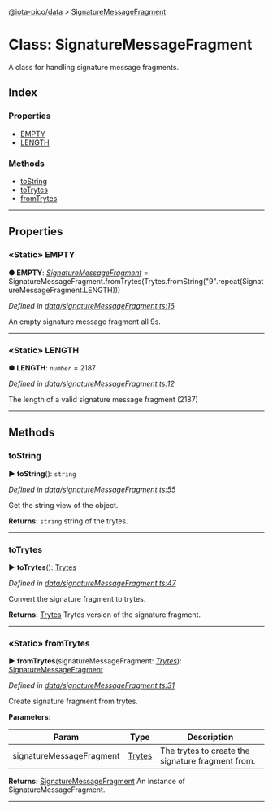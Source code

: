 [@iota-pico/data](../README.md) > [SignatureMessageFragment](../classes/signaturemessagefragment.md)



# Class: SignatureMessageFragment


A class for handling signature message fragments.

## Index

### Properties

* [EMPTY](signaturemessagefragment.md#empty)
* [LENGTH](signaturemessagefragment.md#length)


### Methods

* [toString](signaturemessagefragment.md#tostring)
* [toTrytes](signaturemessagefragment.md#totrytes)
* [fromTrytes](signaturemessagefragment.md#fromtrytes)



---
## Properties
<a id="empty"></a>

### «Static» EMPTY

**●  EMPTY**:  *[SignatureMessageFragment](signaturemessagefragment.md)*  =  SignatureMessageFragment.fromTrytes(Trytes.fromString("9".repeat(SignatureMessageFragment.LENGTH)))

*Defined in [data/signatureMessageFragment.ts:16](https://github.com/iotaeco/iota-pico-data/blob/0635260/src/data/signatureMessageFragment.ts#L16)*



An empty signature message fragment all 9s.




___

<a id="length"></a>

### «Static» LENGTH

**●  LENGTH**:  *`number`*  = 2187

*Defined in [data/signatureMessageFragment.ts:12](https://github.com/iotaeco/iota-pico-data/blob/0635260/src/data/signatureMessageFragment.ts#L12)*



The length of a valid signature message fragment (2187)




___


## Methods
<a id="tostring"></a>

###  toString

► **toString**(): `string`



*Defined in [data/signatureMessageFragment.ts:55](https://github.com/iotaeco/iota-pico-data/blob/0635260/src/data/signatureMessageFragment.ts#L55)*



Get the string view of the object.




**Returns:** `string`
string of the trytes.






___

<a id="totrytes"></a>

###  toTrytes

► **toTrytes**(): [Trytes](trytes.md)



*Defined in [data/signatureMessageFragment.ts:47](https://github.com/iotaeco/iota-pico-data/blob/0635260/src/data/signatureMessageFragment.ts#L47)*



Convert the signature fragment to trytes.




**Returns:** [Trytes](trytes.md)
Trytes version of the signature fragment.






___

<a id="fromtrytes"></a>

### «Static» fromTrytes

► **fromTrytes**(signatureMessageFragment: *[Trytes](trytes.md)*): [SignatureMessageFragment](signaturemessagefragment.md)



*Defined in [data/signatureMessageFragment.ts:31](https://github.com/iotaeco/iota-pico-data/blob/0635260/src/data/signatureMessageFragment.ts#L31)*



Create signature fragment from trytes.


**Parameters:**

| Param | Type | Description |
| ------ | ------ | ------ |
| signatureMessageFragment | [Trytes](trytes.md)   |  The trytes to create the signature fragment from. |





**Returns:** [SignatureMessageFragment](signaturemessagefragment.md)
An instance of SignatureMessageFragment.






___


